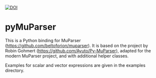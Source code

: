 [![DOI](https://zenodo.org/badge/DOI/10.5281/zenodo.11479574.svg)](https://doi.org/10.5281/zenodo.11479574)

# pyMuParser
This is a Python binding for MuParser (https://github.com/beltoforion/muparser).
It is based on the project by Robin Gohmert (https://github.com/Ayuto/Py-MuParser), adapted for the modern MuParser project, and with additional helper classes.

Examples for scalar and vector expressions are given in the examples directory. 
